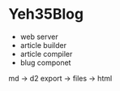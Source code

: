 # Yeh35Blog

- web server
- article builder
- article compiler
- blug componet

md -> d2 export -> files -> html

